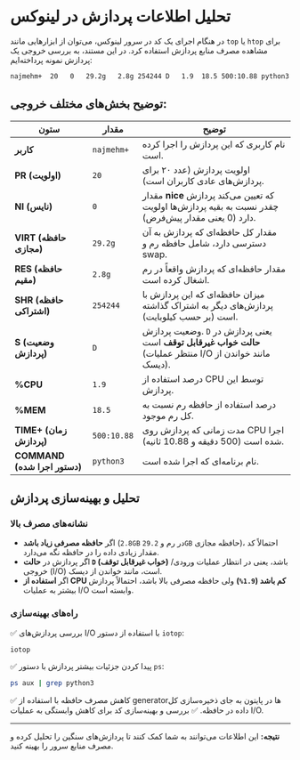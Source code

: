 # تحلیل اطلاعات پردازش در لینوکس

در هنگام اجرای یک کد در سرور لینوکس، می‌توان از ابزارهایی مانند `top` یا `htop` برای مشاهده مصرف منابع پردازش استفاده کرد. در این مستند، به بررسی خروجی یک پردازش نمونه پرداخته‌ایم:

```bash
najmehm+  20   0   29.2g   2.8g 254244 D   1.9  18.5 500:10.88 python3
```

## توضیح بخش‌های مختلف خروجی:

| ستون | مقدار | توضیح |
|------|------|--------|
| **کاربر** | `najmehm+` | نام کاربری که این پردازش را اجرا کرده است. |
| **PR (اولویت)** | `20` | اولویت پردازش (عدد ۲۰ برای پردازش‌های عادی کاربران است). |
| **NI (نایس)** | `0` | مقدار **nice** که تعیین می‌کند پردازش چقدر نسبت به بقیه پردازش‌ها اولویت دارد (0 یعنی مقدار پیش‌فرض). |
| **VIRT (حافظه مجازی)** | `29.2g` | مقدار کل حافظه‌ای که پردازش به آن دسترسی دارد، شامل حافظه رم و swap. |
| **RES (حافظه مقیم)** | `2.8g` | مقدار حافظه‌ای که پردازش واقعاً در رم اشغال کرده است. |
| **SHR (حافظه اشتراکی)** | `254244` | میزان حافظه‌ای که این پردازش با پردازش‌های دیگر به اشتراک گذاشته است (بر حسب کیلوبایت). |
| **S (وضعیت پردازش)** | `D` | وضعیت پردازش. `D` یعنی پردازش در **حالت خواب غیرقابل توقف** است (منتظر عملیات I/O مانند خواندن از دیسک). |
| **%CPU** | `1.9` | درصد استفاده از CPU توسط این پردازش. |
| **%MEM** | `18.5` | درصد استفاده از حافظه رم نسبت به کل رم موجود. |
| **TIME+ (زمان پردازش)** | `500:10.88` | مدت زمانی که پردازش روی CPU اجرا شده است (500 دقیقه و 10.88 ثانیه). |
| **COMMAND (دستور اجرا شده)** | `python3` | نام برنامه‌ای که اجرا شده است. |

## تحلیل و بهینه‌سازی پردازش

### نشانه‌های مصرف بالا
- اگر **حافظه مصرفی زیاد باشد** (`2.8GB` در رم و `29.2GB` حافظه مجازی)، احتمالاً کد مقدار زیادی داده را در حافظه نگه می‌دارد.
- اگر پردازش در **حالت `D` (خواب غیرقابل توقف)** باشد، یعنی در انتظار عملیات ورودی/خروجی (I/O) است، مانند خواندن از دیسک.
- اگر **استفاده از CPU کم باشد (`1.9%`)** ولی حافظه مصرفی بالا باشد، احتمالاً پردازش بیشتر به عملیات I/O وابسته است.

### راه‌های بهینه‌سازی
✅ بررسی پردازش‌های I/O با استفاده از دستور `iotop`:
```bash
iotop
```
✅ پیدا کردن جزئیات بیشتر پردازش با دستور `ps`:
```bash
ps aux | grep python3
```
✅ کاهش مصرف حافظه با استفاده از generatorها در پایتون به جای ذخیره‌سازی کل داده در حافظه.
✅ بررسی و بهینه‌سازی کد برای کاهش وابستگی به عملیات I/O.

---

**نتیجه:** این اطلاعات می‌توانند به شما کمک کنند تا پردازش‌های سنگین را تحلیل کرده و مصرف منابع سرور را بهینه کنید.

